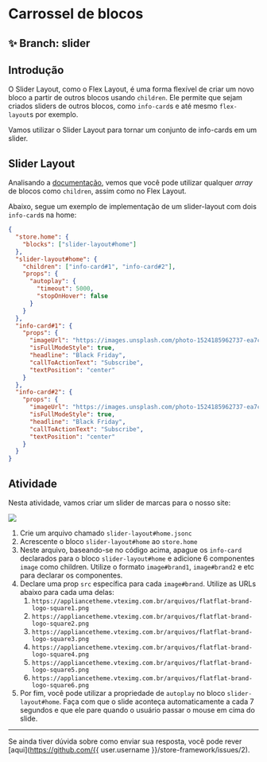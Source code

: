 # Carrossel de blocos

## :sparkles: **Branch:** slider

## Introdução

O Slider Layout, como o Flex Layout, é uma forma flexível de criar um novo bloco a partir de outros blocos usando `children`. Ele permite que sejam criados sliders de outros blocos, como `info-card`s e até mesmo `flex-layout`s por exemplo.

Vamos utilizar o Slider Layout para tornar um conjunto de info-cards em um slider.

## Slider Layout

Analisando a [documentação](https://vtex.io/docs/components/layout/vtex.slider-layout), vemos que você pode utilizar qualquer _array_ de blocos como `children`, assim como no Flex Layout.

Abaixo, segue um exemplo de implementação de um slider-layout com dois `info-card`s na home:

```json
{
  "store.home": {
    "blocks": ["slider-layout#home"]
  },
  "slider-layout#home": {
    "children": ["info-card#1", "info-card#2"],
    "props": {
      "autoplay": {
        "timeout": 5000,
        "stopOnHover": false
      }
    }
  },
  "info-card#1": {
    "props": {
      "imageUrl": "https://images.unsplash.com/photo-1524185962737-ea7c028a12cd?ixlib=rb-1.2.1&auto=format&fit=crop&w=1350&q=80",
      "isFullModeStyle": true,
      "headline": "Black Friday",
      "callToActionText": "Subscribe",
      "textPosition": "center"
    }
  },
  "info-card#2": {
    "props": {
      "imageUrl": "https://images.unsplash.com/photo-1524185962737-ea7c028a12cd?ixlib=rb-1.2.1&auto=format&fit=crop&w=1350&q=80",
      "isFullModeStyle": true,
      "headline": "Black Friday",
      "callToActionText": "Subscribe",
      "textPosition": "center"
    }
  }
}
```

## Atividade

Nesta atividade, vamos criar um slider de marcas para o nosso site:

![](https://appliancetheme.vteximg.com.br/arquivos/brand-slider.png)

1. Crie um arquivo chamado `slider-layout#home.jsonc`
2. Acrescente o bloco `slider-layout#home` ao `store.home`
3. Neste arquivo, baseando-se no código acima, apague os `info-card` declarados para o bloco `slider-layout#home` e adicione 6 componentes `image` como children. Utilize o formato `image#brand1`, `image#brand2` e etc para declarar os componentes.
4. Declare uma prop `src` específica para cada `image#brand`. Utilize as URLs abaixo para cada uma delas:
   1.  `https://appliancetheme.vteximg.com.br/arquivos/flatflat-brand-logo-square1.png`
   2.  `https://appliancetheme.vteximg.com.br/arquivos/flatflat-brand-logo-square2.png`
   3.  `https://appliancetheme.vteximg.com.br/arquivos/flatflat-brand-logo-square3.png`
   4.  `https://appliancetheme.vteximg.com.br/arquivos/flatflat-brand-logo-square4.png`
   5.  `https://appliancetheme.vteximg.com.br/arquivos/flatflat-brand-logo-square5.png`
   6.  `https://appliancetheme.vteximg.com.br/arquivos/flatflat-brand-logo-square6.png`
5. Por fim, você pode utilizar a propriedade de `autoplay` no bloco `slider-layout#home`. Faça com que o slide aconteça automaticamente a cada 7 segundos e que ele pare quando o usuário passar o mouse em cima do slide.

----

Se ainda tiver dúvida sobre como enviar sua resposta, você pode rever [aqui](https://github.com/{{ user.username }}/store-framework/issues/2).